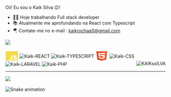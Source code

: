 Oii! Eu sou o Kaik Silva 😉! 

- 🐱‍👤 Hoje trabalhando Full stack developer
- 📚 Atualmente me aprofundando na React com Typescript
- 🪂 Contate-me no e-mail : kaikrochaa0@gmail.com

<div>
  <a href="https://github.com/KaikSilva">
  <img height="200em" src="https://github-readme-stats.vercel.app/api?username=KaikSilva&show_icons=true&theme=dark&include_all_commits=true&count_private=true"/>
  </a>
</div>
  
 <div style="display: inline_block"><br>
  <img align="center" alt="Kaik-Js" height="30" width="40" src="https://raw.githubusercontent.com/devicons/devicon/master/icons/javascript/javascript-plain.svg">
  <img align="center" alt="Kaik-REACT" height="30" width="40" src="https://cdn.jsdelivr.net/gh/devicons/devicon/icons/react/react-original.svg" />
  <img align="center" alt="Kaik-TYPESCRIPT" height="30" width="40" src="https://cdn.jsdelivr.net/gh/devicons/devicon/icons/typescript/typescript-original.svg" />
  <img align="center" alt="Kaik-HTML" height="30" width="40" src="https://raw.githubusercontent.com/devicons/devicon/master/icons/html5/html5-original.svg">
  <img align="center" alt="Kaik-CSS" height="30" width="40" src="https://cdn.jsdelivr.net/gh/devicons/devicon/icons/css3/css3-original.svg" />
  <img align="center" alt="Kaik-LARAVEL" height="30" width="40" src="https://cdn.jsdelivr.net/gh/devicons/devicon/icons/laravel/laravel-plain-wordmark.svg" />
  <img align="center" alt="Kaik-PHP" height="30" width="40" src="https://cdn.jsdelivr.net/gh/devicons/devicon/icons/php/php-plain.svg" />

   
  <img align="right" alt="KAIKssILVA" src="https://media.tenor.com/images/d1d7f6ef9cf24497a9d61b0a83a0f50e/tenor.gif">
</div>
  
  <hr>
  
  <div> 
  <a href="https://instagram.com/kaik_silvaks" target="_blank"><img src="https://img.shields.io/badge/-Instagram-%23E4405F?style=for-the-badge&logo=instagram&logoColor=white" target="_blank"></a>

  
![Snake animation](https://github.com/KaikSilva/KaikSilva/blob/output/github-contribution-grid-snake.svg)
